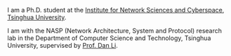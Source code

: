 I am a Ph.D. student at the [Institute for Network Sciences and Cyberspace](https://www.insc.tsinghua.edu.cn/index.htm), [Tsinghua University](https://www.tsinghua.edu.cn).

I am with the NASP (Network Architecture, System and Protocol) research lab in the Department of Computer Science and Technology, Tsinghua University, supervised by [Prof. Dan Li](https://nasp.cs.tsinghua.edu.cn/lidan.html).
